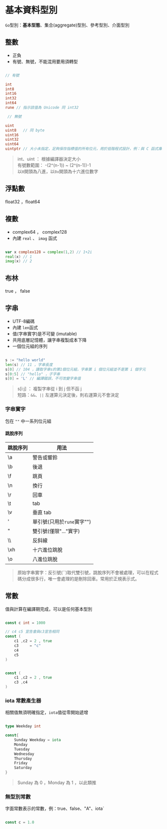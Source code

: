 # 基本資料型別

`Go`型別：**基本型態**、集合(aggregate)型別、參考型別、介面型別

## 整數

* 正負
* 有號、無號，不能混用要用須轉型

```go

// 有號

int     
int8    
int16   
int32   
int64   
rune // 指示該值為 Unicode 同 int32

 // 無號

uint    
uint8   // 同 byte 
uint16  
uint32  
uint64  
uintptr // 大小未指定，足夠保存指標值的所有位元，用於低階程式設計，例：與 C 函式庫介接 

```

> int、uint ： 根據編譯器決定大小 <br>
> 有號數範圍： -(2^(n-1)) ~ (2^(n-1))-1 <br>
> 以`0`開頭為八進，以`0x`開頭為十六進位數字 

## 浮點數

 float32 ，float64

## 複數

* complex64 ， complex128
* 內建 `real` 、 `imag` 函式

```go

var x complex128 = complex(1,2) // 1+2i
real(x) // 1
imag(x) // 2

```

## 布林

 true ， false 

## 字串

* UTF-8編碼
* 內建 `len`函式
* 值(字串實字)是不可變 (imutable)
* 共用底層記憶體，讓字串複製成本下降
* 一個位元組的序列


```go

s := "hello world"
len(s) // 11 ，字串長度
s[0] // 104 ，讀取字串s的第1個位元組，字串第 i 個位元組並不是第 i 個字元
s[0:5] // "hello" ，子字串
s[0] = 'L' // 編譯錯誤，不可改變字串值 

```

> s[i:j] ： 複製字串從 i 到 j 但不函 j <br>
> 短路：`&&`、`||` 左運算元決定後，則右運算元不會決定

### 字串實字

包在 `""` 中一系列位元組

#### 跳脫序列


| 跳脫序列 | 用法 |
| ---------|---------- |
| \a  | 警告或響鈴 |
| \b  | 後退 |
| \f  | 跳頁 |
| \n  | 換行 | 
| \r  | 回車 |
| \t  | tab |
| \v  | 垂直 tab |
| \'  | 單引號(只用於`rune`實字"\") |
| \"  | 雙引號(僅限"..."實字) |
| \\\\  | 反斜線 |
| \xh | 十六進位跳脫 |
| \o  | 八進位跳脫 |

> 原始字串實字：反引號(``)取代雙引號，跳脫序列不會被處理，可以在程式碼分成很多行，唯一會處理的是刪除回車。常用於正規表示式。

## 常數

值與計算在編譯期完成，可以是任何基本型別

```go

const c int = 1000

// c4 c5 宣告會與c3宣告相同
const (
    c1 ,c2 = 2 , true
    c3     = "c"
    c4
    c5
)


const (
    c1 ,c2 = 2 , true
    c3 ,c4
)

```

### iota 常數產生器

相關值無須明確指定，`iota`值從零開始遞增

```go

type Weekday int

const{
    Sunday Weekday = iota
    Monday 
    Tuesday
    Wednesday
    Thursday
    Friday
    Saturday
}

```

> Sunday 為 0 ，Monday 為 1 ，以此類推

### 無型別常數

字面常數表示的常數，例：true、false、"A"、iota`

```go

const c = 1.0

```
